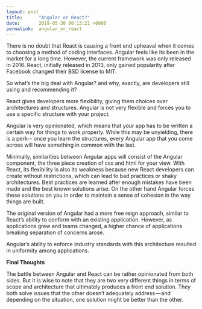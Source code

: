 ```yaml
---
layout: post
title:      "Angular or React?"
date:       2019-05-30 00:13:21 +0000
permalink:  angular_or_react
---
```



There is no doubt that React is causing a front end upheaval when it comes to choosing a method of coding interfaces. Angular feels like its been in the market for a long time. However, the current framework was only released in 2016. React, initially released in 2013, only gained popularity after Facebook changed their BSD license to MIT.

So what’s the big deal with Angular? and why, exactly, are developers still using and recommending it?

React gives developers more flexibility, giving them choices over architectures and structures. Angular is not very flexible and forces you to use a specific structure with your project.

Angular is very opinionated, which means that your app has to be written a certain way for things to work properly. While this may be unyielding, there is a perk-- once you learn the structures, every Angular app that you come across will have something in common with the last.

Minimally, similarities between Angular apps will consist of the Angular component, the three piece creation of css and html for your view. With React, its flexibility is also its weakness because new React developers can create without restrictions, which can lead to bad practices or shaky architectures.  Best practices are learned after enough mistakes have been made and the best known solutions arise. On the other hand Angular forces these solutions on you in order to maintain a sense of cohesion in the way things are built.

The original version of Angular had a more free reign approach, similar to React’s ability to conform with an existing application. However, as applications grew and teams changed, a higher chance of applications breaking separation of concerns arose.

Angular’s ability to enforce industry standards with this architecture resulted in uniformity among applications. 

**Final Thoughts**

The battle between Angular and React can be rather opinionated from both sides. But it is wise to note that they are two very different things in terms of scope and architecture that ultimately produces a front end solution. They both solve issues that the other doesn’t adequately address — and depending on the situation, one solution might be better than the other.
